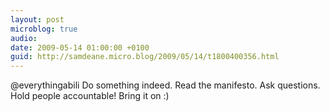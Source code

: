 ```yaml
---
layout: post
microblog: true
audio: 
date: 2009-05-14 01:00:00 +0100
guid: http://samdeane.micro.blog/2009/05/14/t1800400356.html
---
```

@everythingabili Do something indeed. Read the manifesto. Ask questions. Hold people accountable! Bring it on :)
